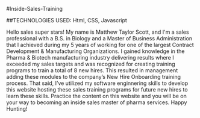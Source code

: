 #Inside-Sales-Training

##TECHNOLOGIES USED: Html, CSS, Javascript 

Hello sales super stars! My name is Matthew Taylor Scott, and I'm a sales professional 
with a B.S. in Biology and a Master of Business Administration that I achieved during my 5 years of 
working for one of the largest Contract Development & Manufacturing Organizations. 
I gained knowledge in the Pharma & Biotech manufacturing industry delivering results where I exceeded my sales 
targets and was recognized for creating training programs to train a total of 8 new hires. This resulted in management
adding these modules to the company’s New Hire Onboarding training process.
That said, I’ve utilized my software enginnering skills to develop this website hosting these sales training 
programs for future new hires to learn these skills.
Practice the content on this website and you will be on your way to becoming an inside sales master of pharma services.
Happy Hunting!
      
